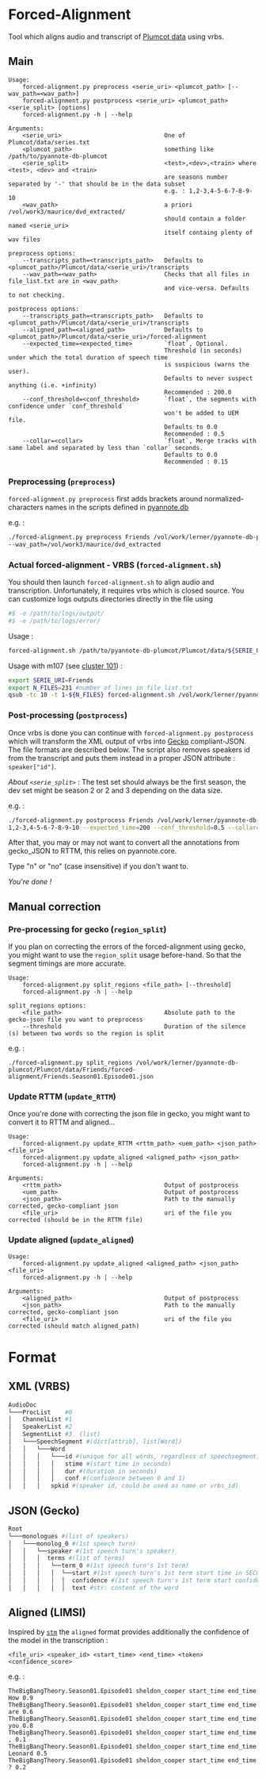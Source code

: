 # Forced-Alignment
Tool which aligns audio and transcript of [Plumcot data](https://github.com/hbredin/pyannote-db-plumcot) using vrbs.

## Main

```
Usage:
    forced-alignment.py preprocess <serie_uri> <plumcot_path> [--wav_path=<wav_path>]
    forced-alignment.py postprocess <serie_uri> <plumcot_path> <serie_split> [options]
    forced-alignment.py -h | --help

Arguments:
    <serie_uri>                             One of Plumcot/data/series.txt
    <plumcot_path>                          something like /path/to/pyannote-db-plumcot
    <serie_split>                           <test>,<dev>,<train> where <test>, <dev> and <train>
                                            are seasons number separated by '-' that should be in the data subset
                                            e.g. : 1,2-3,4-5-6-7-8-9-10
    <wav_path>                              a priori /vol/work3/maurice/dvd_extracted/
                                            should contain a folder named <serie_uri>
                                            itself containg plenty of wav files

preprocess options:
    --transcripts_path=<transcripts_path>   Defaults to <plumcot_path>/Plumcot/data/<serie_uri>/transcripts
    --wav_path=<wav_path>                   Checks that all files in file_list.txt are in <wav_path>
                                            and vice-versa. Defaults to not checking.

postprocess options:
    --transcripts_path=<transcripts_path>   Defaults to <plumcot_path>/Plumcot/data/<serie_uri>/transcripts
    --aligned_path=<aligned_path>           Defaults to <plumcot_path>/Plumcot/data/<serie_uri>/forced-alignment
    --expected_time=<expected_time>         `float`, Optional.
                                            Threshold (in seconds) under which the total duration of speech time
                                            is suspicious (warns the user).
                                            Defaults to never suspect anything (i.e. +infinity)
                                            Recommended : 200.0
    --conf_threshold=<conf_threshold>       `float`, the segments with confidence under `conf_threshold`
                                            won't be added to UEM file.
                                            Defaults to 0.0
                                            Recommended : 0.5
    --collar=<collar>                       `float`, Merge tracks with same label and separated by less than `collar` seconds.
                                            Defaults to 0.0
                                            Recommended : 0.15
```

### Preprocessing (`preprocess`)
`forced-alignment.py preprocess` first adds brackets around normalized-characters names in the scripts defined in [pyannote.db](https://github.com/hbredin/pyannote-db-plumcot/blob/develop/CONTRIBUTING.md#idepisodetxt)

e.g. :
```bash
./forced-alignment.py preprocess Friends /vol/work/lerner/pyannote-db-plumcot \
--wav_path=/vol/work3/maurice/dvd_extracted
```

### Actual forced-alignment - VRBS (`forced-alignment.sh`)

You should then launch `forced-alignment.sh` to align audio and transcription. Unfortunately, it requires vrbs which is closed source.
You can customize logs outputs directories directly in the file using

```bash
#$ -o /path/to/logs/output/
#$ -e /path/to/logs/error/
```

Usage :
```bash
forced-alignment.sh /path/to/pyannote-db-plumcot/Plumcot/data/${SERIE_URI}/file_list.txt ${SERIE_URI} /path/to/pyannote-db-plumcot
```

Usage with m107 (see [cluster 101](http://herve.niderb.fr/cluster101/)) :
```bash
export SERIE_URI=Friends
export N_FILES=231 #number of lines in file_list.txt
qsub -tc 10 -t 1-${N_FILES} forced-alignment.sh /vol/work/lerner/pyannote-db-plumcot/Plumcot/data/${SERIE_URI}/file_list.txt ${SERIE_URI} /vol/work/lerner/pyannote-db-plumcot
```

### Post-processing (`postprocess`)

Once vrbs is done you can continue with `forced-alignment.py postprocess` which will transform the XML output of vrbs into [Gecko](https://github.com/gong-io/gecko) compliant-JSON. The file formats are described below. The script also removes speakers id from the transcript and puts them instead in a proper JSON attribute : `speaker["id"]`.

*About `<serie_split>`* : The test set should always be the first season, the dev set might be season 2 or 2 and 3 depending on the data size.

e.g. :
```bash
./forced-alignment.py postprocess Friends /vol/work/lerner/pyannote-db-plumcot \
1,2-3,4-5-6-7-8-9-10 --expected_time=200 --conf_threshold=0.5 --collar=0.15
```





After that, you may or may not want to convert all the annotations from gecko_JSON to RTTM, this relies on pyannote.core.

Type "n" or "no" (case insensitive) if you don't want to.

*You're done !*

## Manual correction
### Pre-processing for gecko (`region_split`)

If you plan on correcting the errors of the forced-alignment using gecko, you might want to use the `region_split` usage before-hand. So that the segment timings are more accurate.

```
Usage:
    forced-alignment.py split_regions <file_path> [--threshold]
    forced-alignment.py -h | --help

split_regions options:
    <file_path>                             Absolute path to the gecko-json file you want to preprocess
    --threshold                             Duration of the silence (s) between two words so the region is split
```

e.g. :

`./forced-alignment.py split_regions /vol/work/lerner/pyannote-db-plumcot/Plumcot/data/Friends/forced-alignment/Friends.Season01.Episode01.json`

### Update RTTM (`update_RTTM`)

Once you're done with correcting the json file in gecko, you might want to convert it to RTTM and aligned...

```
Usage:
    forced-alignment.py update_RTTM <rttm_path> <uem_path> <json_path> <file_uri>
    forced-alignment.py update_aligned <aligned_path> <json_path>
    forced-alignment.py -h | --help

Arguments:
    <rttm_path>                             Output of postprocess
    <uem_path>                              Output of postprocess
    <json_path>                             Path to the manually corrected, gecko-compliant json
    <file_uri>                              uri of the file you corrected (should be in the RTTM file)
```

### Update aligned (`update_aligned`)

```
Usage:
    forced-alignment.py update_aligned <aligned_path> <json_path> <file_uri>
    forced-alignment.py -h | --help

Arguments:
    <aligned_path>                          Output of postprocess
    <json_path>                             Path to the manually corrected, gecko-compliant json
    <file_uri>                              uri of the file you corrected (should match aligned_path)
```

# Format
## XML (VRBS)
```py
AudioDoc  
└───ProcList    #0  
│   ChannelList #1  
│   SpeakerList #2  
│   SegmentList #3  (list)  
│   └───SpeechSegment #(dict[attrib], list[Word])  
│   │   └───Word
│   │   │   └───id #(unique for all words, regardless of speechsegment)
│   │   │   │   stime #(start time in seconds)
│   │   │   │   dur #(duration in seconds)
│   │   │   │   conf #(confidence between 0 and 1)
│   │   │   spkid #(speaker id, could be used as name or vrbs_id)
```

## JSON (Gecko)

```py
Root
└───monologues #(list of speakers)
│   └───monolog_0 #(1st speech turn)
│   │   └──speaker #(1st speech turn's speaker)
│   │   │  terms #(list of terms)
│   │   │   └──term_0 #(1st speech turn's 1st term)
│   │   │   │  └──start #(1st speech turn's 1st term start time in SECONDS)
│   │   │   │  │  confidence #(1st speech turn's 1st term start confidence (between 0.0 and 1.0))
│   │   │   │  │  text #str: content of the word
```

## Aligned (LIMSI)
Inspired by [`stm`](http://www1.icsi.berkeley.edu/Speech/docs/sctk-1.2/infmts.htm#stm_fmt_name_0) the `aligned` format provides additionally the confidence of the model in the transcription :

```
<file_uri> <speaker_id> <start_time> <end_time> <token> <confidence_score>
```
e.g. :
```
TheBigBangTheory.Season01.Episode01 sheldon_cooper start_time end_time How 0.9
TheBigBangTheory.Season01.Episode01 sheldon_cooper start_time end_time are 0.6
TheBigBangTheory.Season01.Episode01 sheldon_cooper start_time end_time you 0.8
TheBigBangTheory.Season01.Episode01 sheldon_cooper start_time end_time , 0.1
TheBigBangTheory.Season01.Episode01 sheldon_cooper start_time end_time Leonard 0.5
TheBigBangTheory.Season01.Episode01 sheldon_cooper start_time end_time ? 0.2
```
